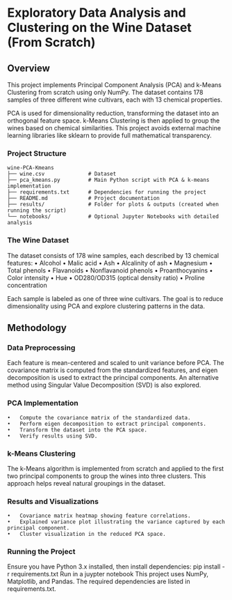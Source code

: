 # Exploratory Data Analysis and Clustering on the Wine Dataset (From Scratch)

## Overview

This project implements Principal Component Analysis (PCA) and k-Means Clustering from scratch using only NumPy. The dataset contains 178 samples of three different wine cultivars, each with 13 chemical properties.

PCA is used for dimensionality reduction, transforming the dataset into an orthogonal feature space. k-Means Clustering is then applied to group the wines based on chemical similarities. This project avoids external machine learning libraries like sklearn to provide full mathematical transparency.

### Project Structure

```
wine-PCA-Kmeans
├── wine.csv              # Dataset
├── pca_kmeans.py         # Main Python script with PCA & k-means implementation
├── requirements.txt      # Dependencies for running the project
├── README.md             # Project documentation
├── results/              # Folder for plots & outputs (created when running the script)
└── notebooks/            # Optional Jupyter Notebooks with detailed analysis
```

### The Wine Dataset

The dataset consists of 178 wine samples, each described by 13 chemical features:
	•	Alcohol
	•	Malic acid
	•	Ash
	•	Alcalinity of ash
	•	Magnesium
	•	Total phenols
	•	Flavanoids
	•	Nonflavanoid phenols
	•	Proanthocyanins
	•	Color intensity
	•	Hue
	•	OD280/OD315 (optical density ratio)
	•	Proline concentration

Each sample is labeled as one of three wine cultivars. The goal is to reduce dimensionality using PCA and explore clustering patterns in the data.

## Methodology

### Data Preprocessing

Each feature is mean-centered and scaled to unit variance before PCA. The covariance matrix is computed from the standardized features, and eigen decomposition is used to extract the principal components. An alternative method using Singular Value Decomposition (SVD) is also explored.

### PCA Implementation
	•	Compute the covariance matrix of the standardized data.
	•	Perform eigen decomposition to extract principal components.
	•	Transform the dataset into the PCA space.
	•	Verify results using SVD.

### k-Means Clustering

The k-Means algorithm is implemented from scratch and applied to the first two principal components to group the wines into three clusters. This approach helps reveal natural groupings in the dataset.

### Results and Visualizations
	•	Covariance matrix heatmap showing feature correlations.
	•	Explained variance plot illustrating the variance captured by each principal component.
	•	Cluster visualization in the reduced PCA space.

### Running the Project

Ensure you have Python 3.x installed, then install dependencies:
pip install -r requirements.txt
Run in a juypter notebook
This project uses NumPy, Matplotlib, and Pandas. The required dependencies are listed in requirements.txt.
